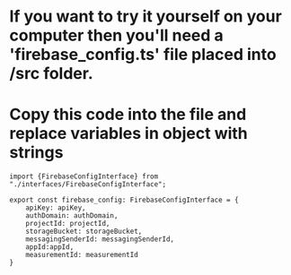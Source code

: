 # If you want to try it yourself on your computer then you'll need a 'firebase_config.ts' file placed into /src folder.
# Copy this code into the file and replace variables in object with strings

```
import {FirebaseConfigInterface} from "./interfaces/FirebaseConfigInterface";

export const firebase_config: FirebaseConfigInterface = {
    apiKey: apiKey,
    authDomain: authDomain,
    projectId: projectId,
    storageBucket: storageBucket,
    messagingSenderId: messagingSenderId,
    appId:appId,
    measurementId: measurementId
}
```
